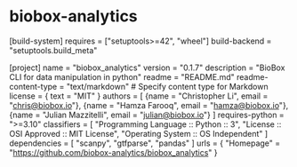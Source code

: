 # biobox-analytics
[build-system]
requires = ["setuptools>=42", "wheel"]
build-backend = "setuptools.build_meta"

[project]
name = "biobox_analytics"
version = "0.1.7"
description = "BioBox CLI for data manipulation in python"
readme = "README.md"
readme-content-type = "text/markdown"  # Specify content type for Markdown
license = { text = "MIT" }
authors = [
    {name = "Christopher Li", email = "chris@biobox.io"},
    {name = "Hamza Farooq", email = "hamza@biobox.io"},
    {name = "Julian Mazzitelli", email = "julian@biobox.io"}
]
requires-python = ">=3.10"
classifiers = [
    "Programming Language :: Python :: 3",
    "License :: OSI Approved :: MIT License",
    "Operating System :: OS Independent"
]
dependencies = [
  "scanpy",
  "gtfparse",
  "pandas"
]
urls = { "Homepage" = "https://github.com/biobox-analytics/biobox_analytics" }